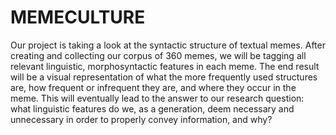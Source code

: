 # MEMECULTURE
Our project is taking a look at the syntactic structure of textual memes. After creating and collecting our corpus of  360 memes, we will be tagging all relevant linguistic, morphosyntactic features in each meme. The end result will be a visual representation of what the more frequently used structures are, how frequent or infrequent they are, and where they occur in the meme. This will eventually lead to the answer to our research question: what linguistic features do we, as a generation, deem necessary and unnecessary in order to properly convey information, and why?

